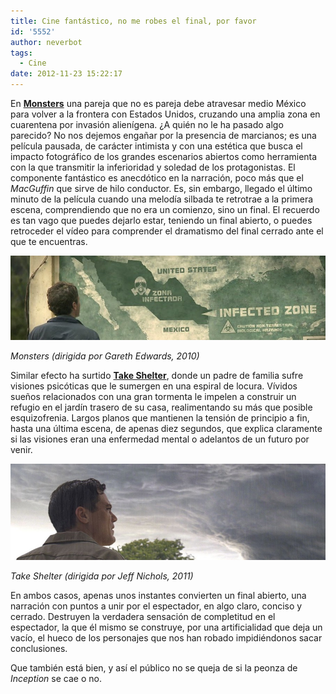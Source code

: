 ```yaml
---
title: Cine fantástico, no me robes el final, por favor
id: '5552'
author: neverbot
tags:
  - Cine
date: 2012-11-23 15:22:17
---
```


En **[Monsters](http://www.imdb.com/title/tt1470827/)** una pareja que no es pareja debe atravesar medio México para volver a la frontera con Estados Unidos, cruzando una amplia zona en cuarentena por invasión alienígena. ¿A quién no le ha pasado algo parecido? No nos dejemos engañar por la presencia de marcianos; es una película pausada, de carácter intimista y con una estética que busca el impacto fotográfico de los grandes escenarios abiertos como herramienta con la que transmitir la inferioridad y soledad de los protagonistas. El componente fantástico es anecdótico en la narración, poco más que el _MacGuffin_ que sirve de hilo conductor. Es, sin embargo, llegado el último minuto de la película cuando una melodía silbada te retrotrae a la primera escena, comprendiendo que no era un comienzo, sino un final. El recuerdo es tan vago que puedes dejarlo estar, teniendo un final abierto, o puedes retroceder el vídeo para comprender el dramatismo del final cerrado ante el que te encuentras.

[![](./cine-fantastico-no-me-robes-el-final-por-favor/Monsters_2010.jpg "Monsters, 2010")](./cine-fantastico-no-me-robes-el-final-por-favor/Monsters_2010.jpg)

_Monsters (dirigida por Gareth Edwards, 2010)_

Similar efecto ha surtido [**Take Shelter**](http://www.imdb.com/title/tt1675192/), donde un padre de familia sufre visiones psicóticas que le sumergen en una espiral de locura. Vívidos sueños relacionados con una gran tormenta le impelen a construir un refugio en el jardín trasero de su casa, realimentando su más que posible esquizofrenia. Largos planos que mantienen la tensión de principio a fin, hasta una última escena, de apenas diez segundos, que explica claramente si las visiones eran una enfermedad mental o adelantos de un futuro por venir.

[![](./cine-fantastico-no-me-robes-el-final-por-favor/Take_Shelter_2011.jpg "Take Shelter, 2011")](./cine-fantastico-no-me-robes-el-final-por-favor/Take_Shelter_2011.jpg)

_Take Shelter (dirigida por Jeff Nichols, 2011)_

En ambos casos, apenas unos instantes convierten un final abierto, una narración con puntos a unir por el espectador, en algo claro, conciso y cerrado. Destruyen la verdadera sensación de completitud en el espectador, la que él mismo se construye, por una artificialidad que deja un vacío, el hueco de los personajes que nos han robado impidiéndonos sacar conclusiones.

Que también está bien, y así el público no se queja de si la peonza de _Inception_ se cae o no.